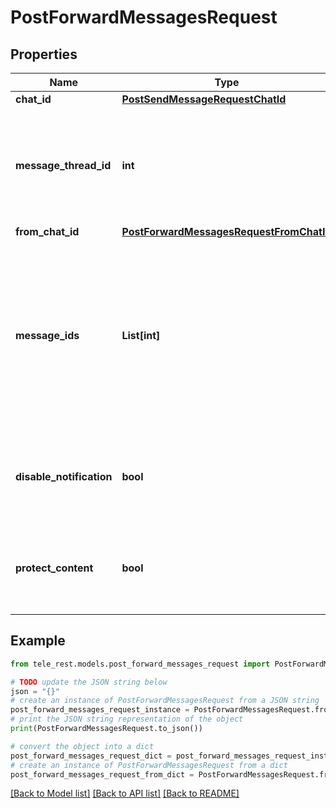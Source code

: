 # PostForwardMessagesRequest


## Properties

Name | Type | Description | Notes
------------ | ------------- | ------------- | -------------
**chat_id** | [**PostSendMessageRequestChatId**](PostSendMessageRequestChatId.md) |  | 
**message_thread_id** | **int** | Unique identifier for the target message thread (topic) of the forum; for forum supergroups only | [optional] 
**from_chat_id** | [**PostForwardMessagesRequestFromChatId**](PostForwardMessagesRequestFromChatId.md) |  | 
**message_ids** | **List[int]** | A JSON-serialized list of 1-100 identifiers of messages in the chat *from\\_chat\\_id* to forward. The identifiers must be specified in a strictly increasing order. | 
**disable_notification** | **bool** | Sends the messages [silently](https://telegram.org/blog/channels-2-0#silent-messages). Users will receive a notification with no sound. | [optional] 
**protect_content** | **bool** | Protects the contents of the forwarded messages from forwarding and saving | [optional] 

## Example

```python
from tele_rest.models.post_forward_messages_request import PostForwardMessagesRequest

# TODO update the JSON string below
json = "{}"
# create an instance of PostForwardMessagesRequest from a JSON string
post_forward_messages_request_instance = PostForwardMessagesRequest.from_json(json)
# print the JSON string representation of the object
print(PostForwardMessagesRequest.to_json())

# convert the object into a dict
post_forward_messages_request_dict = post_forward_messages_request_instance.to_dict()
# create an instance of PostForwardMessagesRequest from a dict
post_forward_messages_request_from_dict = PostForwardMessagesRequest.from_dict(post_forward_messages_request_dict)
```
[[Back to Model list]](../README.md#documentation-for-models) [[Back to API list]](../README.md#documentation-for-api-endpoints) [[Back to README]](../README.md)


